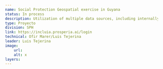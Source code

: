 ```yaml
---
name: Social Protection Geospatial exercise in Guyana
status: In process
description: Utilization of multiple data sources, including internally to the ministry and to other agencies, the IDB facilitated a data collection process, digital map and AI engine that integrates high-resolution population data with social service locations, providing decision-makers with a real-time, interactive view of population density and service gaps. By mapping social program beneficiaries, existing PoP locations, and population clusters using machine learning and satellite imagery, the system generated strategic recommendations on where to expand services. For coastal regions, where populations are denser, and inland regions, where communities are more dispersed, the system delivered tailored recommendations, ensuring resources are allocated efficiently.
type: Proyecto
division: SPH
link: https://incluia.prosperia.ai/login 
technical: Ofir Marer/Luis Tejerina
leader: Luis Tejerina
image: 
    url:
    alt: x
layers:
---
```

    